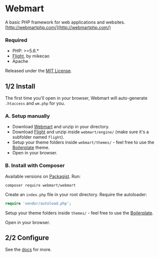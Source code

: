 # Webmart

A basic PHP framework for web applications and websites. [http://webmartphp.com/](http://webmartphp.com/)

### Required

- PHP: >=5.6.*
- [Flight](https://github.com/mikecao/flight/), by mikecao
- Apache

Released under the [MIT License](https://github.com/Webmart/webmart/blob/master/LICENSE.md).

## 1/2 Install

The first time you'll open in your browser, Webmart will auto-generate `.htaccess` and `wm.php` for you.

### A. Setup manually

- Download [Webmart](https://github.com/webmart/webmart/archive/master.zip) and unzip in your directory.
- Download [Flight](https://github.com/mikecao/flight/archive/master.zip) and unzip inside `webmart/engine/` (make sure it's a subfolder named `flight`).
- Setup your theme folders inside `webmart/themes/` - feel free to use the [Boilerplate](https://github.com/Webmart/wm-boilerplate/archive/master.zip) theme.
- Open in your browser.

### B. Install with Composer

Available versions on [Packagist](https://packagist.org/packages/webmart/webmart). Run:

```
composer require webmart/webmart
```

Create an `index.php` file in your root directory. Require the autoloader:

```php
require 'vendor/autoload.php';
```

Setup your theme folders inside `themes/` - feel free to use the [Boilerplate](https://github.com/Webmart/wm-boilerplate).

Open in your browser.

## 2/2 Configure

See the [docs](http://webmartphp.com/docs) for more.
